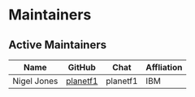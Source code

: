 [//]: # (SPDX-License-Identifier: CC-BY-4.0)
[//]: # (TODO Update list of maintainers)

# Maintainers

## Active Maintainers

| Name                    | GitHub                                    | Chat           | Affliation
|-------------------------|-------------------------------------------|----------------|----------------------
| Nigel Jones             | [planetf1](https://github.com/planetf1)   | planetf1       | IBM

